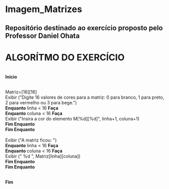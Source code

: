 # Imagem_Matrizes
## Repositório destinado ao exercício proposto pelo Professor Daniel Ohata

# ALGORÍTMO DO EXERCÍCIO 
<br> <b> Início </b>

<br> Matriz=[16][16]
<br> Exibir ("Digite 16 valores de cores para a matriz: 0 para branco, 1 para preto, 2 para vermelho ou 3 para bege.")
<br> <b> Enquanto </b> linha < 16 <b> Faça </b>
<br> <b> Enquanto </b> coluna < 16 <b> Faça </b>
<br> Exibir ("Insira a cor do elemento M[%d][%d]", linha+1, coluna+1)
<br> <b> Fim Enquanto </b>
<br> <b> Fim Enquanto </b>
<br>
<br> Exibir ("A matriz ficou: ")
<br> <b> Enquanto </b> linha < 16 <b> Faça </b>
<br> <b> Enquanto </b> coluna < 16 <b> Faça </b> 
<br> Exibir (" %d ", Matriz[linha][coluna])
<br> <b> Fim Enquanto </b>
<br> <b> Fim Enquanto </b>

<br> <b> Fim </b>
